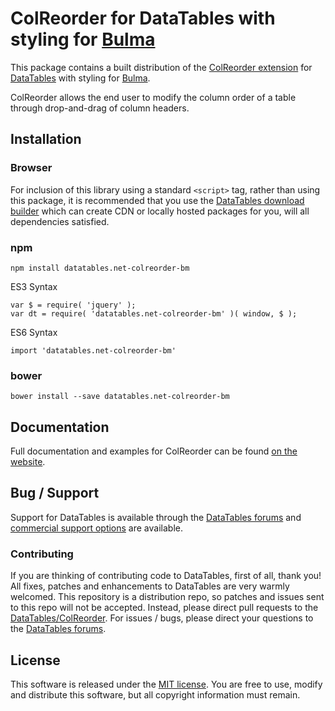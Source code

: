 # ColReorder for DataTables with styling for [Bulma](https://bulma.io/)

This package contains a built distribution of the [ColReorder extension](https://datatables.net/extensions/ColReorder) for [DataTables](https://datatables.net/) with styling for [Bulma](https://bulma.io/).

ColReorder allows the end user to modify the column order of a table through drop-and-drag of column headers.


## Installation

### Browser

For inclusion of this library using a standard `<script>` tag, rather than using this package, it is recommended that you use the [DataTables download builder](//datatables.net/download) which can create CDN or locally hosted packages for you, will all dependencies satisfied.

### npm

```
npm install datatables.net-colreorder-bm
```

ES3 Syntax
```
var $ = require( 'jquery' );
var dt = require( 'datatables.net-colreorder-bm' )( window, $ );
```

ES6 Syntax
```
import 'datatables.net-colreorder-bm'
```

### bower

```
bower install --save datatables.net-colreorder-bm
```



## Documentation

Full documentation and examples for ColReorder can be found [on the website](https://datatables.net/extensions/colreorder).


## Bug / Support

Support for DataTables is available through the [DataTables forums](//datatables.net/forums) and [commercial support options](//datatables.net/support) are available.


### Contributing

If you are thinking of contributing code to DataTables, first of all, thank you! All fixes, patches and enhancements to DataTables are very warmly welcomed. This repository is a distribution repo, so patches and issues sent to this repo will not be accepted. Instead, please direct pull requests to the [DataTables/ColReorder](http://github.com/DataTables/ColReorder). For issues / bugs, please direct your questions to the [DataTables forums](//datatables.net/forums).


## License

This software is released under the [MIT license](//datatables.net/license). You are free to use, modify and distribute this software, but all copyright information must remain.

